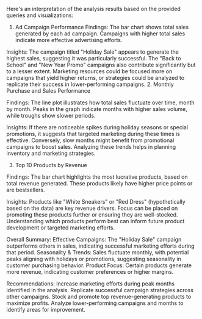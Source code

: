 Here's an interpretation of the analysis results based on the provided queries and visualizations:

1. Ad Campaign Performance
Findings:
The bar chart shows total sales generated by each ad campaign.
Campaigns with higher total sales indicate more effective advertising efforts.

Insights:
The campaign titled "Holiday Sale" appears to generate the highest sales, suggesting it was particularly successful.
The "Back to School" and "New Year Promo" campaigns also contribute significantly but to a lesser extent.
Marketing resources could be focused more on campaigns that yield higher returns, or strategies could be analyzed to replicate their success in lower-performing campaigns.
2. Monthly Purchase and Sales Performance

Findings:
The line plot illustrates how total sales fluctuate over time, month by month.
Peaks in the graph indicate months with higher sales volume, while troughs show slower periods.

Insights:
If there are noticeable spikes during holiday seasons or special promotions, it suggests that targeted marketing during these times is effective.
Conversely, slow months might benefit from promotional campaigns to boost sales.
Analyzing these trends helps in planning inventory and marketing strategies.

3. Top 10 Products by Revenue

Findings:
The bar chart highlights the most lucrative products, based on total revenue generated.
These products likely have higher price points or are bestsellers.

Insights:
Products like "White Sneakers" or "Red Dress" (hypothetically based on the data) are key revenue drivers.
Focus can be placed on promoting these products further or ensuring they are well-stocked.
Understanding which products perform best can inform future product development or targeted marketing efforts.

Overall Summary:
Effective Campaigns: The "Holiday Sale" campaign outperforms others in sales, indicating successful marketing efforts during that period.
Seasonality & Trends: Sales fluctuate monthly, with potential peaks aligning with holidays or promotions, suggesting seasonality in customer purchasing behavior.
Product Focus: Certain products generate more revenue, indicating customer preferences or higher margins.

Recommendations:
Increase marketing efforts during peak months identified in the analysis.
Replicate successful campaign strategies across other campaigns.
Stock and promote top revenue-generating products to maximize profits.
Analyze lower-performing campaigns and months to identify areas for improvement.
